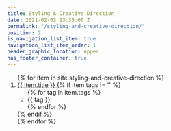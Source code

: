 ```yaml
---
title: Styling & Creative Direction
date: 2021-02-03 23:35:00 Z
permalink: "/styling-and-creative-direction/"
position: 2
is_navigation_list_item: true
navigation_list_item_order: 1
header_graphic_location: upper
has_footer_container: true
---
```


<!-- {% include page_header.html %} -->
<ol class="content_container-project_list_wrapper-client_list_wrapper">
	{% for item in site.styling-and-creative-direction %}
		<li class="project_list_wrapper-client_list_wrapper-project_list_item-client_list_item">
			<a class="--color_black --font_size_universal_answer_single" href="{{ item.url }}">
				{{ item.title }}
			</a>
			{% if item.tags != '' %}
				<ul class="project_list_wrapper-client_list_wrapper-tag_list_wrapper">
					{% for tag in item.tags %}
						<li class="tag_list_wrapper-tag_list_item">
							{{ tag }}
						</li>
					{% endfor %}
				</ul>
			{% endif %}
		</li>
	{% endfor %}
</ol>
